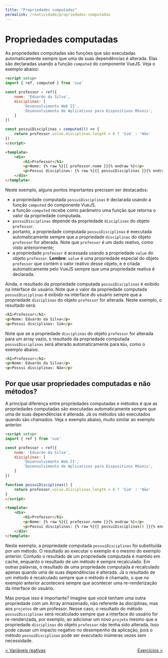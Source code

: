 ```yaml
---
title: "Propriedades computadas"
permalink: /reatividade/propriedades-computadas
---
```


# Propriedades computadas

As propriedades computadas são funções que são executadas automaticamente sempre que uma de suas dependências é alterada. Elas são declaradas usando a função `computed` do componente VueJS. Veja o exemplo abaixo:

```html
<script setup>
import { ref, computed } from 'vue'

const professor = ref({
    nome: 'Eduardo da Silva',
    disciplinas: [
        'Desenvolvimento Web II', 
        'Desenvolvimento de Aplicativos para Dispositivos Móveis',
    ]
})

const possuiDisciplinas = computed(() => {
    return professor.value.disciplinas.length > 0 ? 'Sim' : 'Não'
})
</script>

<template>
    <div>
        <h1>Professor</h1>
        <p>Nome: {% raw %}{{ professor.nome }}{% endraw %}</p>
        <p>Possui disciplinas: {% raw %}{{ possuiDisciplinas }}{% endraw %}</p>
    </div>
</template>
```

Neste exemplo, alguns pontos importantes precisam ser destacados:
* a propriedade computada `possuiDisciplinas` é declarada usando a função `computed` do componente VueJS. 
* a função `computed` recebe como parâmetro uma função que retorna o valor da propriedade computada. 
* `possuiDisciplinas` depende da propriedade `disciplinas` do objeto `professor`. 
* portanto, a propriedade computada `possuiDisciplinas` é executada automaticamente sempre que a propriedade `disciplinas` do objeto `professor` for alterada. Note que `professor` é um dado reativo, como visto anteriormente; 
* a propriedade `professor` é acessada usando a propriedade `value` do objeto `professor`. **Lembre**: `value` é uma propriedade especial do objeto `professor` que contém o valor reativo desse objeto, e é criada automaticamente pelo VueJS sempre que uma propriedade reativa é declarada.

Ainda, o resultado da propriedade computada `possuiDisciplinas` é exibido na interface do usuário. Note que o valor da propriedade computada `possuiDisciplinas` é exibido na interface do usuário sempre que a propriedade `disciplinas` do objeto `professor` for alterada. Neste exemplo, o resultado será:

```html
<h1>Professor</h1>
<p>Nome: Eduardo da Silva</p>
<p>Possui disciplinas: Sim</p>
```

Note que se a propriedade `disciplinas` do objeto `professor` for alterada para um array vazio, o resultado da propriedade computada `possuiDisciplinas` será alterado automaticamente para `Não`, como o exemplo abaixo.

```html
<h1>Professor</h1>
<p>Nome: Eduardo da Silva</p>
<p>Possui disciplinas: Não</p>
```

## Por que usar propriedades computadas e não métodos?

A principal diferença entre propriedades computadas e métodos é que as propriedades computadas são executadas automaticamente sempre que uma de suas dependências é alterada. Já os métodos são executados quando são chamados. Veja o exemplo abaixo, muito similar ao exemplo anterior.

```html
<script setup>
import { ref } from 'vue'

const professor = ref({
    nome: 'Eduardo da Silva',
    disciplinas: [
        'Desenvolvimento Web II', 
        'Desenvolvimento de Aplicativos para Dispositivos Móveis',
    ]
})

function possuiDisciplinas() {
    return professor.value.disciplinas.length > 0 ? 'Sim' : 'Não'
}
</script>

<template>
    <div>
        <h1>Professor</h1>
        <p>Nome: {% raw %}{{ professor.nome }}{% endraw %}</p>
        <p>Possui disciplinas: {% raw %}{{ possuiDisciplinas() }}{% endraw %}</p>
    </div>
</template>
```

Neste exemplo, a propriedade computada `possuiDisciplinas` foi substituída por um método. O resultado ao executar o exemplo é o mesmo do exemplo anterior. Contudo o resultado de um propriedade computada é mantido em cache, enquanto o resultado de um método é sempre recalculado. Em outras palavras, o resultado de uma propriedade computada é recalculado apenas quando uma de suas dependências é alterada. Já o resultado de um método é recalculado sempre que o método é chamado, o que no exemplo anterior acontecerá sempre que acontecer uma re-renderização da interface do usuário.

Mas porque isso é importante? Imagine que você tenham uma outra propriedade com um Array armazenado, não referente às disciplinas, mas aos `projetos` de um professor. Nesse caso, o resultado do método `possuiDisciplinas` será recalculado sempre que a interface do usuário for re-renderizada, por exemplo, ao adicionar um novo `projeto` mesmo que a propriedade `disciplinas` do objeto `professor` não tenha sido alterada. Isso pode causar um impacto negativo no desempenho da aplicação, pois o método `possuiDisciplinas` pode ser executado inúmeras vezes sem necessidade.

<span style="display: flex; justify-content: space-between;"><span>[&lt; Variáveis reativas](variaveis-reativas "Anterior")</span> <span>[Exercícios &gt;](exercicios.html "Próximo")</span></span>